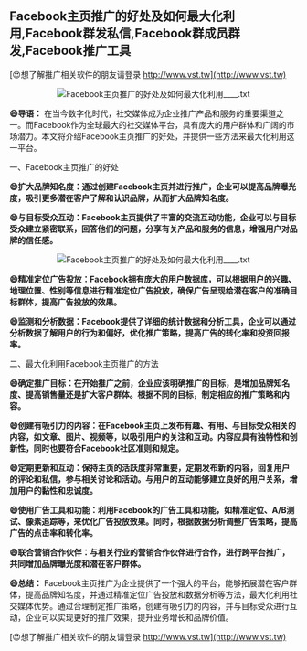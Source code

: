## **Facebook主页推广的好处及如何最大化利用,Facebook群发私信,Facebook群成员群发,Facebook推广工具**

[😍想了解推广相关软件的朋友请登录 http://www.vst.tw](http://www.vst.tw)

 <center><img src="https://vst.tw/MP4/tuiguang/png/2.png" alt="Facebook主页推广的好处及如何最大化利用____.txt"></center>

**😄导语：**
在当今数字化时代，社交媒体成为企业推广产品和服务的重要渠道之一。而Facebook作为全球最大的社交媒体平台，具有庞大的用户群体和广阔的市场潜力。本文将介绍Facebook主页推广的好处，并提供一些方法来最大化利用这一平台。

一、Facebook主页推广的好处

**😄扩大品牌知名度：通过创建Facebook主页并进行推广，企业可以提高品牌曝光度，吸引更多潜在客户了解和认识品牌，从而扩大品牌知名度。**

**😄与目标受众互动：Facebook主页提供了丰富的交流互动功能，企业可以与目标受众建立紧密联系，回答他们的问题，分享有关产品和服务的信息，增强用户对品牌的信任感。**

 <center><img src="https://vst.tw/MP4/tuiguang/png/1.png" alt="Facebook主页推广的好处及如何最大化利用____.txt"></center>

**😄精准定位广告投放：Facebook拥有庞大的用户数据库，可以根据用户的兴趣、地理位置、性别等信息进行精准定位广告投放，确保广告呈现给潜在客户的准确目标群体，提高广告投放的效果。**

**😄监测和分析数据：Facebook提供了详细的统计数据和分析工具，企业可以通过分析数据了解用户的行为和偏好，优化推广策略，提高广告的转化率和投资回报率。**

二、最大化利用Facebook主页推广的方法

**😄确定推广目标：在开始推广之前，企业应该明确推广的目标，是增加品牌知名度、提高销售量还是扩大客户群体。根据不同的目标，制定相应的推广策略和内容。**

**😄创建有吸引力的内容：在Facebook主页上发布有趣、有用、与目标受众相关的内容，如文章、图片、视频等，以吸引用户的关注和互动。内容应具有独特性和创新性，同时也要符合Facebook社区准则和规定。**

**😄定期更新和互动：保持主页的活跃度非常重要，定期发布新的内容，回复用户的评论和私信，参与相关讨论和活动。与用户的互动能够建立良好的用户关系，增加用户的黏性和忠诚度。**

**😄使用广告工具和功能：利用Facebook的广告工具和功能，如精准定位、A/B测试、像素追踪等，来优化广告投放效果。同时，根据数据分析调整广告策略，提高广告的点击率和转化率。**

**😄联合营销合作伙伴：与相关行业的营销合作伙伴进行合作，进行跨平台推广，共同增加品牌曝光度和潜在客户群体。**

**😄总结：**
Facebook主页推广为企业提供了一个强大的平台，能够拓展潜在客户群体，提高品牌知名度，并通过精准定位广告投放和数据分析等方法，最大化利用社交媒体优势。通过合理制定推广策略，创建有吸引力的内容，并与目标受众进行互动，企业可以实现更好的推广效果，提升业务增长和品牌价值。

[😍想了解推广相关软件的朋友请登录 http://www.vst.tw](http://www.vst.tw)



